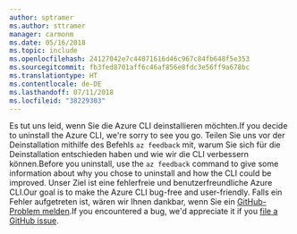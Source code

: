 ```yaml
---
author: sptramer
ms.author: sttramer
manager: carmonm
ms.date: 05/16/2018
ms.topic: include
ms.openlocfilehash: 24127042e7c44071616d46c967c84fb648f5e353
ms.sourcegitcommit: fb3fed8701aff6c46af856e8fdc3e56ff9a678bc
ms.translationtype: HT
ms.contentlocale: de-DE
ms.lasthandoff: 07/11/2018
ms.locfileid: "38229303"
---
```

<span data-ttu-id="27f84-101">Es tut uns leid, wenn Sie die Azure CLI deinstallieren möchten.</span><span class="sxs-lookup"><span data-stu-id="27f84-101">If you decide to uninstall the Azure CLI, we're sorry to see you go.</span></span> <span data-ttu-id="27f84-102">Teilen Sie uns vor der Deinstallation mithilfe des Befehls `az feedback` mit, warum Sie sich für die Deinstallation entschieden haben und wie wir die CLI verbessern können.</span><span class="sxs-lookup"><span data-stu-id="27f84-102">Before you uninstall, use the `az feedback` command to give some information about why you chose to uninstall and how the CLI could be improved.</span></span> <span data-ttu-id="27f84-103">Unser Ziel ist eine fehlerfreie und benutzerfreundliche Azure CLI.</span><span class="sxs-lookup"><span data-stu-id="27f84-103">Our goal is to make the Azure CLI bug-free and user-friendly.</span></span> <span data-ttu-id="27f84-104">Falls ein Fehler aufgetreten ist, wären wir Ihnen dankbar, wenn Sie ein [GitHub-Problem melden](https://github.com/Azure/azure-cli/issues).</span><span class="sxs-lookup"><span data-stu-id="27f84-104">If you encountered a bug, we'd appreciate it if you [file a GitHub issue](https://github.com/Azure/azure-cli/issues).</span></span>
